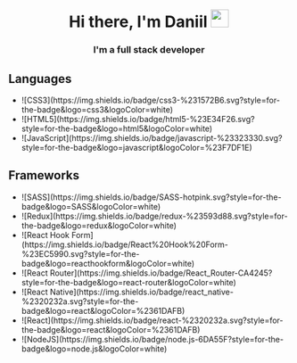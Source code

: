 <h1 align="center">Hi there, I'm Daniil
  <img src="https://github.com/blackcater/blackcater/raw/main/images/Hi.gif" height="32"/>
</h1>
<h3 align="center">I'm a full stack developer</h3>

<h2>Languages</h2>
<ul>
  <li>![CSS3](https://img.shields.io/badge/css3-%231572B6.svg?style=for-the-badge&logo=css3&logoColor=white)</li>
  <li>![HTML5](https://img.shields.io/badge/html5-%23E34F26.svg?style=for-the-badge&logo=html5&logoColor=white)</li>
  <li>![JavaScript](https://img.shields.io/badge/javascript-%23323330.svg?style=for-the-badge&logo=javascript&logoColor=%23F7DF1E)</li>
</ul>



<h2>Frameworks</h2>
<ul>
  <li>![SASS](https://img.shields.io/badge/SASS-hotpink.svg?style=for-the-badge&logo=SASS&logoColor=white)</li>
  <li>![Redux](https://img.shields.io/badge/redux-%23593d88.svg?style=for-the-badge&logo=redux&logoColor=white)</li>
  <li>![React Hook Form](https://img.shields.io/badge/React%20Hook%20Form-%23EC5990.svg?style=for-the-badge&logo=reacthookform&logoColor=white)</li>
  <li>![React Router](https://img.shields.io/badge/React_Router-CA4245?style=for-the-badge&logo=react-router&logoColor=white)</li>
  <li>![React Native](https://img.shields.io/badge/react_native-%2320232a.svg?style=for-the-badge&logo=react&logoColor=%2361DAFB)</li>
  <li>![React](https://img.shields.io/badge/react-%2320232a.svg?style=for-the-badge&logo=react&logoColor=%2361DAFB)</li>
  <li>![NodeJS](https://img.shields.io/badge/node.js-6DA55F?style=for-the-badge&logo=node.js&logoColor=white)</li>
</ul>
